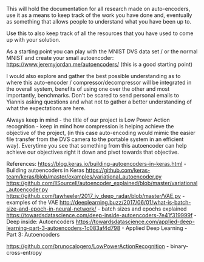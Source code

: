 This will hold the documentation for all research made on auto-encoders, use it as a means to keep track of the work you have done
and, eventually as something that allows people to understand what you have been up to.

Use this to also keep track of all the resources that you have used to come up with your solution.

As a starting point you can play with the MNIST DVS data set / or the normal MNIST and create your small autoencoder:
https://www.jeremyjordan.me/autoencoders/ (this is a good starting point)

I would also explore and gather the best possible understanding as to where this auto-encoder / compressor/decompressor
will be integrated in the overall system, benefits of using one over the other and most importantly, benchmarks.
Don't be scared to send personal emails to Yiannis asking questions and what not to gather a better understanding of what the expectations are here.


Always keep in mind - the title of our project is Low Power Action recognition - keep in mind how compression is helping achieve the objective of the project, (in this case auto-encoding would mimic the easier file transfer from the DVS camera to the portable system in an efficient way). Everytime you see that something from this autoencoder can help achieve our objectives right it down and pivot towards that objective.


References:
https://blog.keras.io/building-autoencoders-in-keras.html  -  Building autoencoders in Keras
https://github.com/keras-team/keras/blob/master/examples/variational_autoencoder.py
https://github.com/llSourcell/autoencoder_explained/blob/master/variational_autoencoder.py
https://github.com/tawheeler/2017_iv_deep_radar/blob/master/VAE.py   -    examples of the VAE
http://deeplearning.buzz/2017/06/01/what-is-batch-size-and-epoch-in-neural-network/   -   batch sizes and epochs explained
https://towardsdatascience.com/deep-inside-autoencoders-7e41f319999f    -    Deep inside: Autoencoders
https://towardsdatascience.com/applied-deep-learning-part-3-autoencoders-1c083af4d798    -     Applied Deep Learning - Part 3: Autoencoders

https://github.com/brunocalogero/LowPowerActionRecognition - binary-cross-entropy
